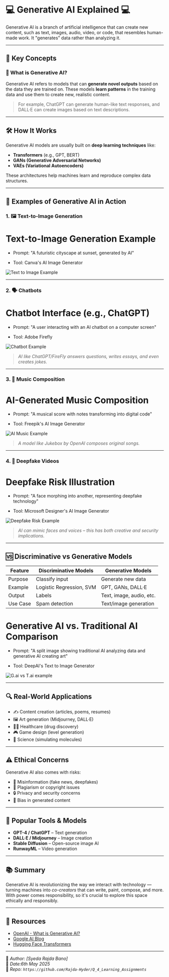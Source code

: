 # 💻 Generative AI Explained 💻

Generative AI is a branch of artificial intelligence that can create new content, such as text, images, audio, video, or code, that resembles human-made work. It "generates" data rather than analyzing it.

---

## 📌 Key Concepts

### 🤖 What is Generative AI?

Generative AI refers to models that can **generate novel outputs** based on the data they are trained on. These models **learn patterns** in the training data and use them to create new, realistic content.

> For example, ChatGPT can generate human-like text responses, and DALL·E can create images based on text descriptions.

---

## 🛠️ How It Works

Generative AI models are usually built on **deep learning techniques** like:

- **Transformers** (e.g., GPT, BERT)
- **GANs (Generative Adversarial Networks)**
- **VAEs (Variational Autoencoders)**

These architectures help machines learn and reproduce complex data structures.

---

## 📸 Examples of Generative AI in Action

### 1. 🖼 Text-to-Image Generation
# Text-to-Image Generation Example

- Prompt: "A futuristic cityscape at sunset, generated by AI"

- Tool: Canva's AI Image Generator

![Text to Image Example](https://github.com/Rajda-Hyder/Q_4_Learning_Assignments/blob/main/images/genertate%20with%20canva.png)

---

### 2. 🗣️ Chatbots
# Chatbot Interface (e.g., ChatGPT)

- Prompt: "A user interacting with an AI chatbot on a computer screen"

- Tool: Adobe Firefly

![Chatbot Example](https://github.com/Rajda-Hyder/Q_4_Learning_Assignments/blob/main/images/firefly%20image%20chatgpt.jpg)

> *AI like ChatGPT/FireFly answers questions, writes essays, and even creates jokes.*

---

### 3. 🎵 Music Composition
# AI-Generated Music Composition

- Prompt: "A musical score with notes transforming into digital code"

- Tool: Freepik's AI Image Generator


![AI Music Example](https://github.com/Rajda-Hyder/Q_4_Learning_Assignments/blob/main/images/freepik__a-musical-score.png)

> *A model like Jukebox by OpenAI composes original songs.*

---

### 4. 👥 Deepfake Videos
# Deepfake Risk Illustration

- Prompt: "A face morphing into another, representing deepfake technology"

- Tool: Microsoft Designer's AI Image Generator

![Deepfake Risk Example](https://github.com/Rajda-Hyder/Q_4_Learning_Assignments/blob/main/images/microsoft_Designer.jpeg)

> *AI can mimic faces and voices – this has both creative and security implications.*

---

## 🆚 Discriminative vs Generative Models


| Feature           | Discriminative Models          | Generative Models                    |
|------------------|-------------------------------|-------------------------------------|
| Purpose          | Classify input                 | Generate new data                   |
| Example          | Logistic Regression, SVM       | GPT, GANs, DALL·E                   |
| Output           | Labels                         | Text, image, audio, etc.            |
| Use Case         | Spam detection                 | Text/image generation               |

# Generative AI vs. Traditional AI Comparison

- Prompt: "A split image showing traditional AI analyzing data and generative AI creating art"

- Tool: DeepAI's Text to Image Generator

![G.ai vs T.ai example](https://github.com/Rajda-Hyder/Q_4_Learning_Assignments/blob/main/images/deepai_image%20generator.jpeg)

---

## 🔍 Real-World Applications

- ✍️ Content creation (articles, poems, resumes)
- 🖼️ Art generation (Midjourney, DALL·E)
- 👩‍⚕️ Healthcare (drug discovery)
- 🎮 Game design (level generation)
- 🧪 Science (simulating molecules)

---

## ⚠️ Ethical Concerns

Generative AI also comes with risks:

- 📵 Misinformation (fake news, deepfakes)
- 🚫 Plagiarism or copyright issues
- 🔒 Privacy and security concerns
- 🎯 Bias in generated content

---

## 🧠 Popular Tools & Models

- **GPT-4 / ChatGPT** – Text generation
- **DALL·E / Midjourney** – Image creation
- **Stable Diffusion** – Open-source image AI
- **RunwayML** – Video generation

---

## 📚 Summary

Generative AI is revolutionizing the way we interact with technology — turning machines into *co-creators* that can write, paint, compose, and more. With power comes responsibility, so it's crucial to explore this space ethically and responsibly.

---

## 📁 Resources

- [OpenAI - What is Generative AI?](https://openai.com/research)
- [Google AI Blog](https://ai.googleblog.com)
- [Hugging Face Transformers](https://huggingface.co)

---

📝 *Author: [Syeda Rajda Bano]*  
📅 *Date:6th May 2025*  
🔗 *Repo: `https://github.com/Rajda-Hyder/Q_4_Learning_Assignments`*

